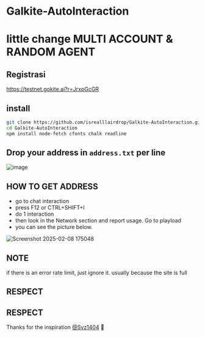 # Galkite-AutoInteraction
# little change MULTI ACCOUNT & RANDOM AGENT

## Registrasi
https://testnet.gokite.ai?r=JrxpGcGR


## install
```bash
git clone https://github.com/isrealllairdrop/Galkite-AutoInteraction.git
cd Galkite-AutoInteraction
npm install node-fetch cfonts chalk readline
```

## Drop your address in ```address.txt``` per line
![image](https://github.com/user-attachments/assets/97ef2ec0-c43c-4c89-8eb8-2b89cee480de)

## HOW TO GET ADDRESS
- go to chat interaction
- press F12 or CTRL+SHIFT+I
- do 1 interaction
- then look in the Network section and report usage. Go to playload
- you can see the picture below.

![Screenshot 2025-02-08 175048](https://github.com/user-attachments/assets/d5475af7-e95a-41dc-b543-de71ff44558e)



## NOTE
if there is an error rate limit, just ignore it. usually because the site is full

## RESPECT
## RESPECT  
Thanks for the inspiration [@Svz1404](https://github.com/Svz1404) 🎉  
